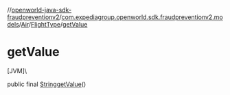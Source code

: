 //[openworld-java-sdk-fraudpreventionv2](../../../../index.md)/[com.expediagroup.openworld.sdk.fraudpreventionv2.models](../../index.md)/[Air](../index.md)/[FlightType](index.md)/[getValue](get-value.md)

# getValue

[JVM]\

public final [String](https://docs.oracle.com/javase/8/docs/api/java/lang/String.html)[getValue](get-value.md)()
